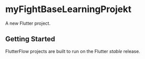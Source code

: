 # myFightBaseLearningProjekt

A new Flutter project.

## Getting Started

FlutterFlow projects are built to run on the Flutter _stable_ release.

